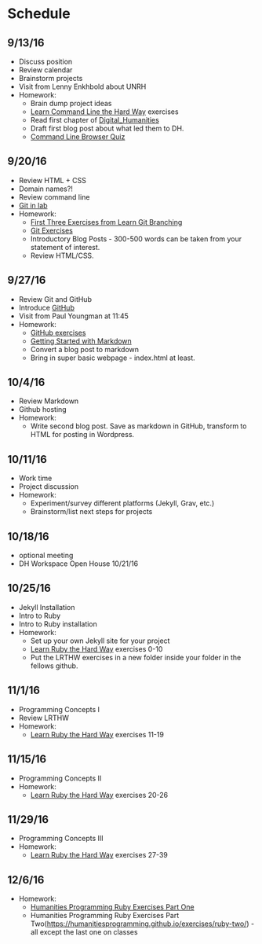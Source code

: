 # Schedule

## 9/13/16
* Discuss position
* Review calendar
* Brainstorm projects
* Visit from Lenny Enkhbold about UNRH
* Homework:
    * Brain dump project ideas
    * [Learn Command Line the Hard Way](https://learnrubythehardway.org/book/appendixa.html) exercises
    * Read first chapter of [Digital_Humanities](https://mitpress.mit.edu/sites/default/files/titles/content/9780262018470_Open_Access_Edition.pdf)
    * Draft first blog post about what led them to DH.
    * [Command Line Browser Quiz](https://bmw9t.github.io/command_line_browser_quiz/)

## 9/20/16
* Review HTML + CSS
* Domain names?!
* Review command line
* [Git in lab](https://github.com/wludh/ugfellows/blob/master/lessons/github.md)
* Homework: 
    * [First Three Exercises from Learn Git Branching](http://learngitbranching.js.org/)
    * [Git Exercises](https://github.com/wludh/ugfellows/blob/master/lessons/github.md)
    * Introductory Blog Posts - 300-500 words can be taken from your statement of interest.
    * Review HTML/CSS.

## 9/27/16
* Review Git and GitHub
* Introduce [GitHub](https://github.com)
* Visit from Paul Youngman at 11:45
* Homework:
    * [GitHub exercises](https://github.com/wludh/ugfellows/blob/master/exercises/github.md)
    * [Getting Started with Markdown](http://programminghistorian.org/lessons/getting-started-with-markdown)
    * Convert a blog post to markdown
    * Bring in super basic webpage - index.html at least.

## 10/4/16
* Review Markdown
* Github hosting
* Homework: 
    * Write second blog post. Save as markdown in GitHub, transform to HTML for posting in Wordpress. 

## 10/11/16 
* Work time
* Project discussion 
* Homework: 
    * Experiment/survey different platforms (Jekyll, Grav, etc.)
    * Brainstorm/list next steps for projects

## 10/18/16
* optional meeting
* DH Workspace Open House 10/21/16

## 10/25/16
* Jekyll Installation
* Intro to Ruby
* Intro to Ruby installation
* Homework:
    * Set up your own Jekyll site for your project
    * [Learn Ruby the Hard Way](https://learnrubythehardway.org/book/) exercises 0-10
    * Put the LRTHW exercises in a new folder inside your folder in the fellows github.

## 11/1/16
* Programming Concepts I
* Review LRTHW
* Homework:
    * [Learn Ruby the Hard Way](https://learnrubythehardway.org/book/) exercises 11-19

## 11/15/16
* Programming Concepts II
* Homework:
    * [Learn Ruby the Hard Way](https://learnrubythehardway.org/book/) exercises 20-26

## 11/29/16
* Programming Concepts III
* Homework:
    * [Learn Ruby the Hard Way](https://learnrubythehardway.org/book/) exercises 27-39

## 12/6/16
* Homework:
    * [Humanities Programming Ruby Exercises Part One](https://humanitiesprogramming.github.io/exercises/ruby-one/)
    * Humanities Programming Ruby Exercises Part Two(https://humanitiesprogramming.github.io/exercises/ruby-two/) - all except the last one on classes
